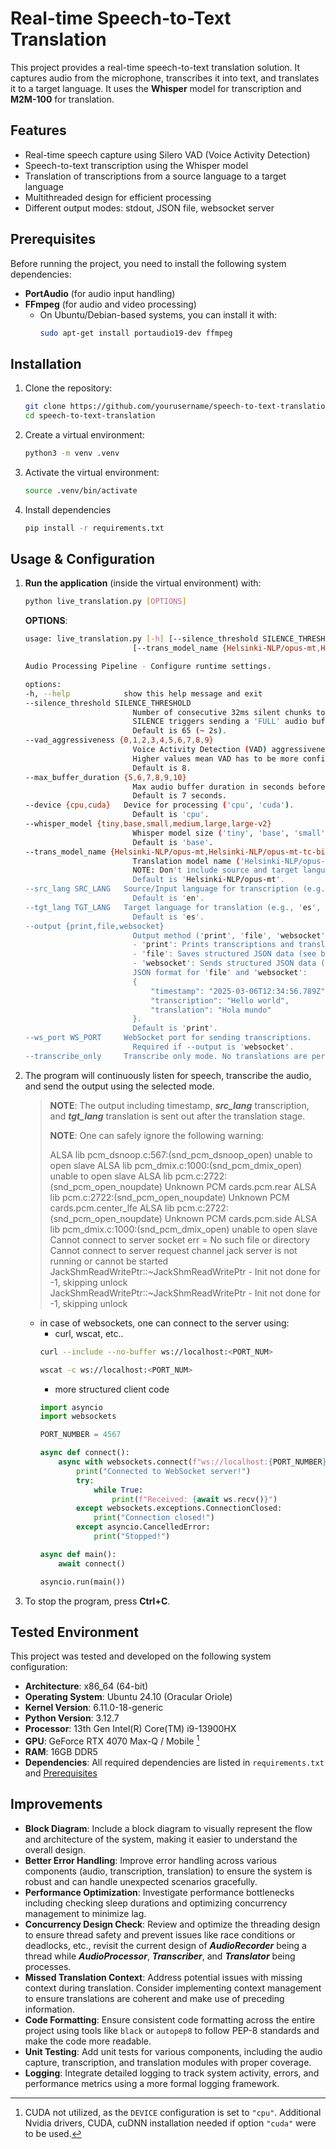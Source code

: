 # Real-time Speech-to-Text Translation

This project provides a real-time speech-to-text translation solution. It captures audio from the microphone, transcribes it into text, and translates it to a target language. It uses the **Whisper** model for transcription and **M2M-100** for translation.

## Features

- Real-time speech capture using Silero VAD (Voice Activity Detection)
- Speech-to-text transcription using the Whisper model
- Translation of transcriptions from a source language to a target language
- Multithreaded design for efficient processing
- Different output modes: stdout, JSON file, websocket server

## Prerequisites

Before running the project, you need to install the following system dependencies:

- **PortAudio** (for audio input handling)
- **FFmpeg** (for audio and video processing)
    - On Ubuntu/Debian-based systems, you can install it with:
      ```bash
      sudo apt-get install portaudio19-dev ffmpeg
      ```

## Installation

1. Clone the repository:
   ```bash
   git clone https://github.com/yourusername/speech-to-text-translation.git
   cd speech-to-text-translation
   ```
2. Create a virtual environment:
   ```bash
   python3 -m venv .venv
   ```
3. Activate the virtual environment:
    ```bash
    source .venv/bin/activate
    ```
4. Install dependencies
    ```bash
    pip install -r requirements.txt    
    ```

## Usage & Configuration

1. **Run the application** (inside the virtual environment) with:
   ```bash
   python live_translation.py [OPTIONS]
   ```
    **OPTIONS**:
    ```bash
    usage: live_translation.py [-h] [--silence_threshold SILENCE_THRESHOLD] [--vad_aggressiveness {0,1,2,3,4,5,6,7,8,9}] [--max_buffer_duration {5,6,7,8,9,10}] [--device {cpu,cuda}] [--whisper_model {tiny,base,small,medium,large,large-v2}]
                            [--trans_model_name {Helsinki-NLP/opus-mt,Helsinki-NLP/opus-mt-tc-big}] [--src_lang SRC_LANG] [--tgt_lang TGT_LANG] [--output {print,file,websocket}] [--ws_port WS_PORT] [--transcribe_only]

    Audio Processing Pipeline - Configure runtime settings.

    options:
    -h, --help            show this help message and exit
    --silence_threshold SILENCE_THRESHOLD
                            Number of consecutive 32ms silent chunks to detect SILENCE.
                            SILENCE triggers sending a 'FULL' audio buffer for transcription/translation.
                            Default is 65 (~ 2s).
    --vad_aggressiveness {0,1,2,3,4,5,6,7,8,9}
                            Voice Activity Detection (VAD) aggressiveness level (0-9).
                            Higher values mean VAD has to be more confident to detect speech.
                            Default is 8.
    --max_buffer_duration {5,6,7,8,9,10}
                            Max audio buffer duration in seconds before cutting 75% of it.
                            Default is 7 seconds.
    --device {cpu,cuda}   Device for processing ('cpu', 'cuda').
                            Default is 'cpu'.
    --whisper_model {tiny,base,small,medium,large,large-v2}
                            Whisper model size ('tiny', 'base', 'small', 'medium', 'large', 'large-v2').
                            Default is 'base'.
    --trans_model_name {Helsinki-NLP/opus-mt,Helsinki-NLP/opus-mt-tc-big}
                            Translation model name ('Helsinki-NLP/opus-mt', 'Helsinki-NLP/opus-mt-tc-big'). 
                            NOTE: Don't include source and target languages here.
                            Default is 'Helsinki-NLP/opus-mt'.
    --src_lang SRC_LANG   Source/Input language for transcription (e.g., 'en', 'fr').
                            Default is 'en'.
    --tgt_lang TGT_LANG   Target language for translation (e.g., 'es', 'de').
                            Default is 'es'.
    --output {print,file,websocket}
                            Output method ('print', 'file', 'websocket').
                            - 'print': Prints transcriptions and translations to stdout.
                            - 'file': Saves structured JSON data (see below) in transcripts/transcriptions.json.
                            - 'websocket': Sends structured JSON data (see below) over WebSocket.
                            JSON format for 'file' and 'websocket':
                            {
                                "timestamp": "2025-03-06T12:34:56.789Z",
                                "transcription": "Hello world",
                                "translation": "Hola mundo"
                            }.
                            Default is 'print'.
    --ws_port WS_PORT     WebSocket port for sending transcriptions.
                            Required if --output is 'websocket'.
    --transcribe_only     Transcribe only mode. No translations are performed.
    ```

2. The program will continuously listen for speech, transcribe the audio, and send the output using the selected mode.
    > **NOTE**: The output including timestamp, ***src_lang*** transcription, and ***tgt_lang*** translation is sent out after the translation stage.
    >
    > **NOTE**: One can safely ignore the following warning:
    >
    > ALSA lib pcm_dsnoop.c:567:(snd_pcm_dsnoop_open) unable to open slave
    > ALSA lib pcm_dmix.c:1000:(snd_pcm_dmix_open) unable to open slave
    > ALSA lib pcm.c:2722:(snd_pcm_open_noupdate) Unknown PCM cards.pcm.rear
    > ALSA lib pcm.c:2722:(snd_pcm_open_noupdate) Unknown PCM cards.pcm.center_lfe
    > ALSA lib pcm.c:2722:(snd_pcm_open_noupdate) Unknown PCM cards.pcm.side
    > ALSA lib pcm_dmix.c:1000:(snd_pcm_dmix_open) unable to open slave
    > Cannot connect to server socket err = No such file or directory
    > Cannot connect to server request channel
    > jack server is not running or cannot be started
    > JackShmReadWritePtr::~JackShmReadWritePtr - Init not done for -1, skipping unlock
    > JackShmReadWritePtr::~JackShmReadWritePtr - Init not done for -1, skipping unlock
    >
    
    - in case of websockets, one can connect to the server using: 
      - curl, wscat, etc..
      ```bash
      curl --include --no-buffer ws://localhost:<PORT_NUM>
      ```
      ```bash
      wscat -c ws://localhost:<PORT_NUM>
      ```
      - more structured client code
      ```python
      import asyncio
      import websockets

      PORT_NUMBER = 4567

      async def connect():
          async with websockets.connect(f"ws://localhost:{PORT_NUMBER}") as ws:
              print("Connected to WebSocket server!")
              try:
                  while True:
                      print(f"Received: {await ws.recv()}")
              except websockets.exceptions.ConnectionClosed:
                  print("Connection closed!")
              except asyncio.CancelledError:
                  print("Stopped!")

      async def main():
          await connect()

      asyncio.run(main())
      ```
3. To stop the program, press **Ctrl+C**.

## Tested Environment

This project was tested and developed on the following system configuration:

- **Architecture**: x86_64 (64-bit)
- **Operating System**: Ubuntu 24.10 (Oracular Oriole)
- **Kernel Version**: 6.11.0-18-generic
- **Python Version**: 3.12.7
- **Processor**: 13th Gen Intel(R) Core(TM) i9-13900HX
- **GPU**: GeForce RTX 4070 Max-Q / Mobile [^1]
- **RAM**: 16GB DDR5
- **Dependencies**: All required dependencies are listed in `requirements.txt` and [Prerequisites](#prerequisites)

[^1]: CUDA not utilized, as the `DEVICE` configuration is set to `"cpu"`. Additional Nvidia drivers, CUDA, cuDNN installation needed if option `"cuda"` were to be used.

## Improvements

- **Block Diagram**: Include a block diagram to visually represent the flow and architecture of the system, making it easier to understand the overall design.
- **Better Error Handling**: Improve error handling across various components (audio, transcription, translation) to ensure the system is robust and can handle unexpected scenarios gracefully.
- **Performance Optimization**: Investigate performance bottlenecks including checking sleep durations and optimizing concurrency management to minimize lag.
- **Concurrency Design Check**: Review and optimize the threading design to ensure thread safety and prevent issues like race conditions or deadlocks, etc., revisit the current design of ***AudioRecorder*** being a thread while ***AudioProcessor***, ***Transcriber***, and ***Translator*** being processes.
- **Missed Translation Context**: Address potential issues with missing context during translation. Consider implementing context management to ensure translations are coherent and make use of preceding information.
- **Code Formatting**: Ensure consistent code formatting across the entire project using tools like `black` or `autopep8` to follow PEP-8 standards and make the code more readable.
- **Unit Testing**: Add unit tests for various components, including the audio capture, transcription, and translation modules with proper coverage.
- **Logging**: Integrate detailed logging to track system activity, errors, and performance metrics using a more formal logging framework.

